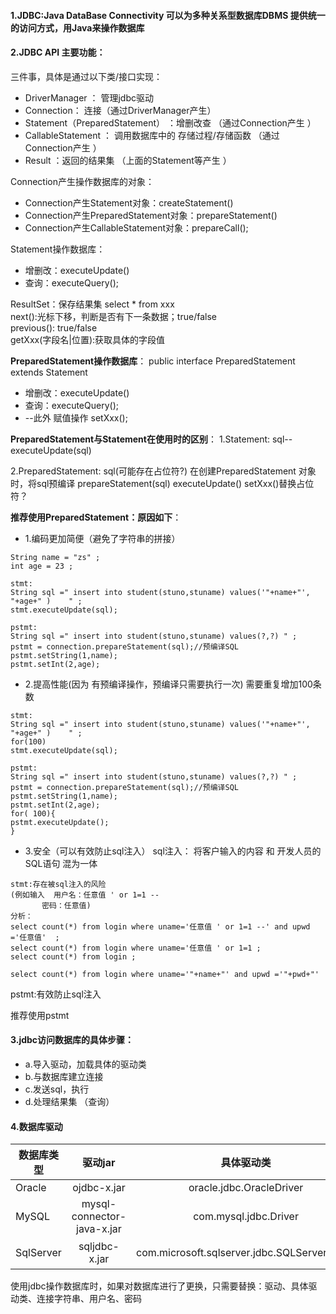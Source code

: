 #### 1.JDBC:Java DataBase Connectivity  可以为多种关系型数据库DBMS 提供统一的访问方式，用Java来操作数据库
#### 2.JDBC API 主要功能：
三件事，具体是通过以下类/接口实现：
+ DriverManager ： 管理jdbc驱动
+ Connection： 连接（通过DriverManager产生）
+ Statement（PreparedStatement） ：增删改查  （通过Connection产生 ）
+ CallableStatement  ： 调用数据库中的 存储过程/存储函数  （通过Connection产生 ）
+ Result ：返回的结果集  （上面的Statement等产生 ）

Connection产生操作数据库的对象：
+ Connection产生Statement对象：createStatement()
+ Connection产生PreparedStatement对象：prepareStatement()
+ Connection产生CallableStatement对象：prepareCall();

Statement操作数据库：
+ 增删改：executeUpdate()
+ 查询：executeQuery();

ResultSet：保存结果集 select * from xxx<br>
next():光标下移，判断是否有下一条数据；true/false<br>
previous():  true/false<br>
getXxx(字段名|位置):获取具体的字段值 <br>



**PreparedStatement操作数据库**：
public interface PreparedStatement extends Statement 

+ 增删改：executeUpdate()
+ 查询：executeQuery();
+ --此外
赋值操作 setXxx();


**PreparedStatement与Statement在使用时的区别**：
1.Statement:
sql--
executeUpdate(sql)

2.PreparedStatement:
sql(可能存在占位符?)
在创建PreparedStatement 对象时，将sql预编译 prepareStatement(sql)
executeUpdate()
setXxx()替换占位符？

**推荐使用PreparedStatement：原因如下**：
+ 1.编码更加简便（避免了字符串的拼接）
```
String name = "zs" ;
int age = 23 ;

stmt:
String sql =" insert into student(stuno,stuname) values('"+name+"',  "+age+" )    " ;
stmt.executeUpdate(sql);

pstmt:
String sql =" insert into student(stuno,stuname) values(?,?) " ;
pstmt = connection.prepareStatement(sql);//预编译SQL
pstmt.setString(1,name);
pstmt.setInt(2,age);
```
+ 2.提高性能(因为 有预编译操作，预编译只需要执行一次)
需要重复增加100条数 
```
stmt:
String sql =" insert into student(stuno,stuname) values('"+name+"',  "+age+" )    " ;
for(100)
stmt.executeUpdate(sql);

pstmt:
String sql =" insert into student(stuno,stuname) values(?,?) " ;
pstmt = connection.prepareStatement(sql);//预编译SQL
pstmt.setString(1,name);
pstmt.setInt(2,age);
for( 100){
pstmt.executeUpdate();
}
```
+ 3.安全（可以有效防止sql注入）
sql注入： 将客户输入的内容  和 开发人员的SQL语句 混为一体
```
stmt:存在被sql注入的风险  
(例如输入  用户名：任意值 ' or 1=1 --
	   密码：任意值)
分析：
select count(*) from login where uname='任意值 ' or 1=1 --' and upwd ='任意值'  ;
select count(*) from login where uname='任意值 ' or 1=1 ;
select count(*) from login ;

select count(*) from login where uname='"+name+"' and upwd ='"+pwd+"' 
```
pstmt:有效防止sql注入


推荐使用pstmt
#### 3.jdbc访问数据库的具体步骤：
+ a.导入驱动，加载具体的驱动类
+ b.与数据库建立连接
+ c.发送sql，执行
+ d.处理结果集 （查询）

#### 4.数据库驱动
数据库类型|驱动jar	|具体驱动类|连接字符串
---|:--:|:--:|:--:
Oracle|ojdbc-x.jar|oracle.jdbc.OracleDriver|jdbc:oracle:thin:@localhost:1521:ORCL
MySQL|mysql-connector-java-x.jar|com.mysql.jdbc.Driver|jdbc:mysql://localhost:3306/数据库实例名
SqlServer|sqljdbc-x.jar|com.microsoft.sqlserver.jdbc.SQLServerDriver|jdbc:microsoft:sqlserver:localhost:1433;databasename=数据库实例名

使用jdbc操作数据库时，如果对数据库进行了更换，只需要替换：驱动、具体驱动类、连接字符串、用户名、密码

